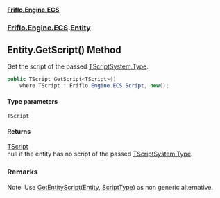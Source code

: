 #### [Friflo.Engine.ECS](index.md 'index')
### [Friflo.Engine.ECS](Friflo.Engine.ECS.md 'Friflo.Engine.ECS').[Entity](Entity.md 'Friflo.Engine.ECS.Entity')

## Entity.GetScript<TScript>() Method

Get the script of the passed [TScript](Entity.GetScript_TScript_().md#Friflo.Engine.ECS.Entity.GetScript_TScript_().TScript 'Friflo.Engine.ECS.Entity.GetScript<TScript>().TScript')[System.Type](https://docs.microsoft.com/en-us/dotnet/api/System.Type 'System.Type').

```csharp
public TScript GetScript<TScript>()
    where TScript : Friflo.Engine.ECS.Script, new();
```
#### Type parameters

<a name='Friflo.Engine.ECS.Entity.GetScript_TScript_().TScript'></a>

`TScript`

#### Returns
[TScript](Entity.GetScript_TScript_().md#Friflo.Engine.ECS.Entity.GetScript_TScript_().TScript 'Friflo.Engine.ECS.Entity.GetScript<TScript>().TScript')  
null if the entity has no script of the passed [TScript](Entity.GetScript_TScript_().md#Friflo.Engine.ECS.Entity.GetScript_TScript_().TScript 'Friflo.Engine.ECS.Entity.GetScript<TScript>().TScript')[System.Type](https://docs.microsoft.com/en-us/dotnet/api/System.Type 'System.Type').

### Remarks
Note: Use [GetEntityScript(Entity, ScriptType)](EntityUtils.GetEntityScript(Entity,ScriptType).md 'Friflo.Engine.ECS.EntityUtils.GetEntityScript(Friflo.Engine.ECS.Entity, Friflo.Engine.ECS.ScriptType)') as non generic alternative.